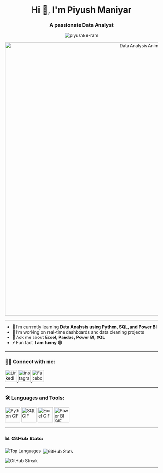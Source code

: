 <h1 align="center">Hi 👋, I'm Piyush Maniyar</h1>
<h3 align="center">A passionate Data Analyst</h3>

<p align="center">
  <img src="https://komarev.com/ghpvc/?username=piyush89-ram&label=Profile%20views&color=0e75b6&style=flat" alt="piyush89-ram" />
</p>

<!-- Fun GIF at the top -->
<p align="center">
  <img src="https://github.com/user-attachments/assets/76bd3019-2a9a-4da4-befc-9e6ffcc90cb6" width="900" alt="Data Analysis Animation" />
</p>

---

- 🌱 I’m currently learning **Data Analysis using Python, SQL, and Power BI**
- 🔭 I’m working on real-time dashboards and data cleaning projects
- 💬 Ask me about **Excel, Pandas, Power BI, SQL**
- ⚡ Fun fact: **I am funny 😄**

---

### 🧑‍💼 Connect with me:

<p align="left">
  <a href="https://www.linkedin.com/in/piyush-maniyar" target="_blank">
    <img src="https://raw.githubusercontent.com/rahuldkjain/github-profile-readme-generator/master/src/images/icons/Social/linked-in-alt.svg" alt="LinkedIn" width="40" height="40" />
  </a>
  <a href="https://www.instagram.com/YOUR_USERNAME" target="_blank">
    <img src="https://raw.githubusercontent.com/rahuldkjain/github-profile-readme-generator/master/src/images/icons/Social/instagram.svg" alt="Instagram" width="40" height="40" />
  </a>
  <a href="https://www.facebook.com/YOUR_USERNAME" target="_blank">
    <img src="https://raw.githubusercontent.com/rahuldkjain/github-profile-readme-generator/master/src/images/icons/Social/facebook.svg" alt="Facebook" width="40" height="40" />
  </a>
</p>

---

### 🛠️ Languages and Tools:

<p align="left">
  <img src="https://media.giphy.com/media/KAq5w47R9rmTuvWOWa/giphy.gif" width="50" alt="Python GIF" />
  <img src="https://media.giphy.com/media/QssGEmpkyEOhBCb7e1/giphy.gif" width="50" alt="SQL GIF" />
  <img src="https://media.giphy.com/media/XAxylRMCdpbEWUAvr8/giphy.gif" width="50" alt="Excel GIF" />
  <img src="https://media.giphy.com/media/l0MYB8Ory7Hqefo9a/giphy.gif" width="50" alt="Power BI GIF" />
</p>

---

### 📊 GitHub Stats:

<p>
  <img align="left" src="https://github-readme-stats.vercel.app/api/top-langs?username=piyush89-ram&show_icons=true&locale=en&layout=compact" alt="Top Languages" />
</p>

<p>
  &nbsp;<img align="center" src="https://github-readme-stats.vercel.app/api?username=piyush89-ram&show_icons=true&locale=en" alt="GitHub Stats" />
</p>

<p>
  <img align="center" src="https://github-readme-streak-stats.herokuapp.com/?user=piyush89-ram" alt="GitHub Streak" />
</p>


---



